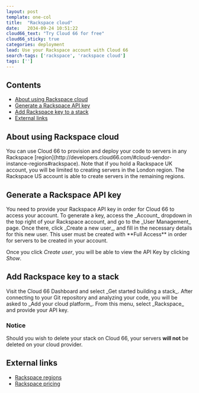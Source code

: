 ```yaml
---
layout: post
template: one-col
title:  "Rackspace cloud"
date:   2034-09-24 10:51:22
cloud66_text: "Try Cloud 66 for free"
cloud66_sticky: true
categories: deployment
lead: Use your Rackspace account with Cloud 66
search-tags: ['rackspace', 'rackspace cloud']
tags: ['']
---
```


<h2>Contents</h2>
<ul class="page-toc">
	<li>
		<a href="#about">About using Rackspace cloud</a>
	</li>
	<li>
		<a href="#gen">Generate a Rackspace API key</a>
	</li>
	<li>
		<a href="#add">Add Rackspace key to a stack</a>
	</li>
	<li>
		<a href="#external">External links</a>
	</li>
</ul>

<h2 id="about">About using Rackspace cloud</h2>
You can use Cloud 66 to provision and deploy your code to servers in any Rackspace [region](http://developers.cloud66.com/#cloud-vendor-instance-regions#rackspace). Note that if you hold a Rackspace UK account, you will be limited to creating servers in the London region. The Rackspace US account is able to create servers in the remaining regions.

<h2 id="gen">Generate a Rackspace API key</h2>
You need to provide your Rackspace API key in order for Cloud 66 to access your account. To generate a key, access the _Account_ dropdown in the top right of your Rackspace account, and go to the _User Management_ page. Once there, click _Create a new user_, and fill in the necessary details for this new user. This user must be created with **Full Access** in order for servers to be created in your account.

Once you click _Create user_, you will be able to view the API Key by clicking _Show_.

<h2 id="add">Add Rackspace key to a stack</h2>
Visit the Cloud 66 Dashboard and select _Get started building a stack_. After connecting to your Git repository and analyzing your code, you will be asked to _Add your cloud platform_. From this menu, select _Rackspace_ and provide your API key.
<br/>

<div class="notice notice-warning">
    <h3>Notice</h3>
    <p>Should you wish to delete your stack on Cloud 66, your servers <b>will not</b> be deleted on your cloud provider.</p>
</div>

<h2 id="external">External links</h2>
<ul>
	<li><a href="http://www.rackspace.com/knowledge_center/article/about-regions" target="_blank">Rackspace regions</a></li>
	<li><a href="http://www.rackspace.com/cloud/public-pricing/" target="_blank">Rackspace pricing</a></li>
</ul>